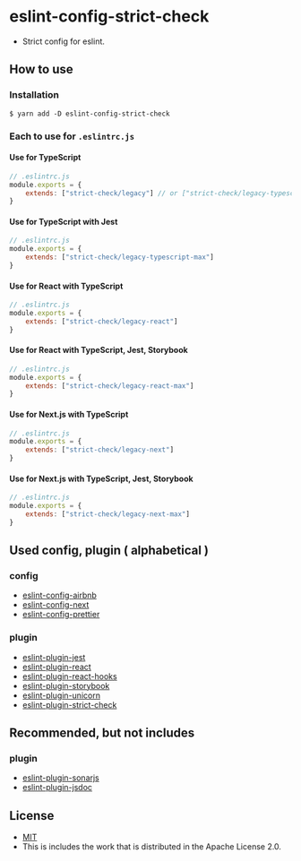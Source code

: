 # eslint-config-strict-check
- Strict config for eslint.

## How to use
### Installation

```shell
$ yarn add -D eslint-config-strict-check
```

### Each to use for `.eslintrc.js`
#### Use for TypeScript

```javascript
// .eslintrc.js
module.exports = {
    extends: ["strict-check/legacy"] // or ["strict-check/legacy-typescript"]
}
```

#### Use for TypeScript with Jest

```javascript
// .eslintrc.js
module.exports = {
    extends: ["strict-check/legacy-typescript-max"]
}
```

#### Use for React with TypeScript

```javascript
// .eslintrc.js
module.exports = {
    extends: ["strict-check/legacy-react"]
}
```

#### Use for React with TypeScript, Jest, Storybook

```javascript
// .eslintrc.js
module.exports = {
    extends: ["strict-check/legacy-react-max"]
}
```

#### Use for Next.js with TypeScript

```javascript
// .eslintrc.js
module.exports = {
    extends: ["strict-check/legacy-next"]
}
```

#### Use for Next.js with TypeScript, Jest, Storybook

```javascript
// .eslintrc.js
module.exports = {
    extends: ["strict-check/legacy-next-max"]
}
```

## Used config, plugin ( alphabetical )
### config
- [eslint-config-airbnb](https://www.npmjs.com/package/eslint-config-airbnb)
- [eslint-config-next](https://www.npmjs.com/package/eslint-config-next)
- [eslint-config-prettier](https://www.npmjs.com/package/eslint-config-prettier)

### plugin
- [eslint-plugin-jest](https://www.npmjs.com/package/eslint-plugin-jest)
- [eslint-plugin-react](https://www.npmjs.com/package/eslint-plugin-react)
- [eslint-plugin-react-hooks](https://www.npmjs.com/package/eslint-plugin-react-hooks)
- [eslint-plugin-storybook](https://www.npmjs.com/package/eslint-plugin-storybook)
- [eslint-plugin-unicorn](https://www.npmjs.com/package/eslint-plugin-unicorn)
- [eslint-plugin-strict-check](https://www.npmjs.com/package/eslint-plugin-strict-check)

## Recommended, but not includes
### plugin
- [eslint-plugin-sonarjs](https://www.npmjs.com/package/eslint-plugin-sonarjs)
- [eslint-plugin-jsdoc](https://www.npmjs.com/package/eslint-plugin-jsdoc)

## License
- [MIT](LICENSE)
- This is includes the work that is distributed in the Apache License 2.0.
